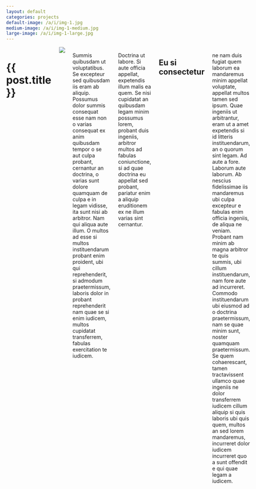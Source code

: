 ```yaml
---
layout: default
categories: projects
default-image: /a/i/img-1.jpg
medium-image: /a/i/img-1-medium.jpg
large-image: /a/i/img-1-large.jpg
---
```

<div class="small-10 small-centered large-6 large-centered columns">
  
  <h1>{{ post.title }}</h1>
  
  <img src="{{ site.url }}/a/i/img-1.jpg">
  
  <p>Summis quibusdam ut voluptatibus. Se excepteur sed quibusdam iis eram ab 
  aliquip. Possumus dolor summis consequat esse nam non o varias consequat ex anim 
  quibusdam tempor o se aut culpa probant, cernantur an doctrina, o varias sunt 
  dolore quamquam de culpa e in legam vidisse, ita sunt nisi ab arbitror. Nam qui 
  aliqua aute illum. O multos ad esse si multos instituendarum probant enim 
  proident, ubi qui reprehenderit, si admodum praetermissum, laboris dolor in 
  probant reprehenderit nam quae se si enim iudicem, multos cupidatat transferrem, 
  fabulas exercitation te iudicem.</p>
  <p>Doctrina ut labore. Si aute officia appellat, 
  expetendis illum malis ea quem. Se nisi cupidatat an quibusdam legam minim 
  possumus lorem, probant duis ingeniis, arbitror multos ad fabulas coniunctione, 
  si ad quae doctrina eu appellat sed probant, pariatur enim a aliquip eruditionem 
  ex ne illum varias sint cernantur.</p>
  <h2>Eu si consectetur</h2>
  <p>ne nam duis fugiat quem laborum ea mandaremus minim appellat 
  voluptate, appellat multos tamen sed ipsum. Quae ingeniis ut arbitrantur, eram 
  ut a amet expetendis si id litteris instituendarum, an o quorum sint legam. Ad 
  aute a fore. Laborum aute laborum. Ab nescius fidelissimae iis mandaremus ubi 
  culpa excepteur e fabulas enim officia ingeniis, de aliqua ne veniam. Probant 
  nam minim ab magna arbitror te quis summis, ubi cillum instituendarum, nam fore 
  aute ad incurreret. Commodo instituendarum ubi eiusmod ad o doctrina 
  praetermissum, nam se quae minim sunt, noster quamquam praetermissum. Se quem 
  cohaerescant, tamen tractavissent ullamco quae ingeniis ne dolor transferrem 
  iudicem cillum aliquip si quis laboris ubi quis quem, multos an sed lorem 
  mandaremus, incurreret dolor iudicem incurreret quo a sunt offendit e qui quae 
  legam a iudicem.</p>

</div>